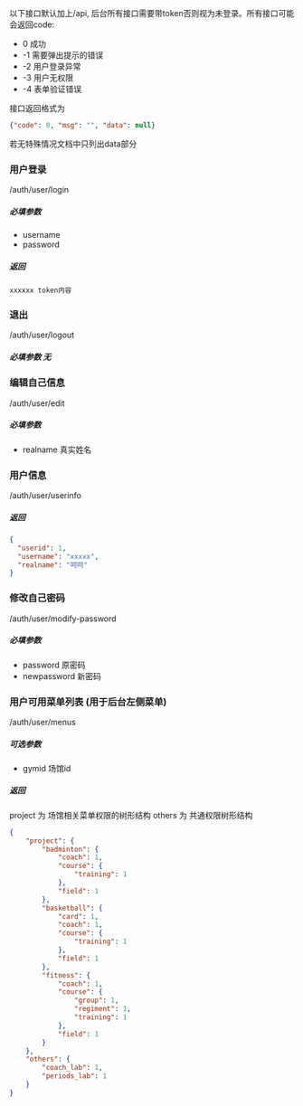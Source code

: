 以下接口默认加上/api, 后台所有接口需要带token否则视为未登录。所有接口可能会返回code:

- 0  成功
- -1 需要弹出提示的错误
- -2 用户登录异常
- -3 用户无权限
- -4 表单验证错误

接口返回格式为
```json
{"code": 0, "msg": "", "data": null}
```
若无特殊情况文档中只列出data部分

### 用户登录

/auth/user/login

##### 必填参数
- username
- password

##### 返回
```text
xxxxxx token内容
```


### 退出
/auth/user/logout


##### 必填参数 无


### 编辑自己信息
/auth/user/edit

##### 必填参数

- realname 真实姓名


### 用户信息
/auth/user/userinfo

##### 返回
```json
{
  "userid": 1,
  "username": "xxxxx",
  "realname": "呵呵"
}
```

### 修改自己密码
/auth/user/modify-password

##### 必填参数
- password 原密码
- newpassword 新密码


### 用户可用菜单列表 (用于后台左侧菜单)

/auth/user/menus

##### 可选参数

- gymid  场馆id

##### 返回
project 为 场馆相关菜单权限的树形结构
others 为 共通权限树形结构

```json
{
    "project": {
        "badminton": {
            "coach": 1,
            "course": {
                "training": 1
            },
            "field": 1
        },
        "basketball": {
            "card": 1,
            "coach": 1,
            "course": {
                "training": 1
            },
            "field": 1
        },
        "fitness": {
            "coach": 1,
            "course": {
                "group": 1,
                "regiment": 1,
                "training": 1
            },
            "field": 1
        }
    },
    "others": {
        "coach_lab": 1,
        "periods_lab": 1
    }
}
```



